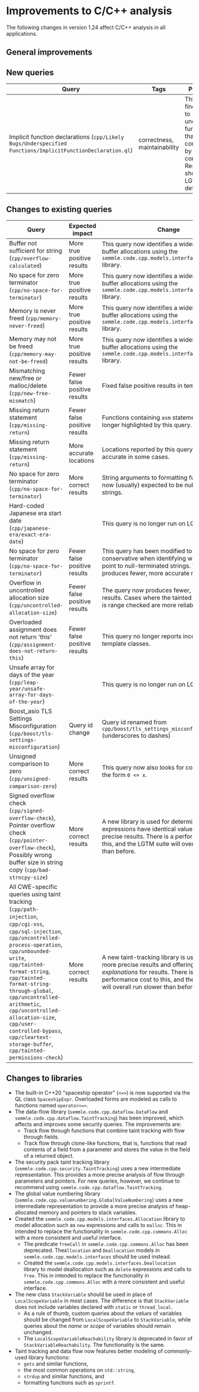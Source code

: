 # Improvements to C/C++ analysis

The following changes in version 1.24 affect C/C++ analysis in all applications.

## General improvements

## New queries

| **Query**                   | **Tags**  | **Purpose**                                                        |
|-----------------------------|-----------|--------------------------------------------------------------------|
| Implicit function declarations (`cpp/Likely Bugs/Underspecified Functions/ImplicitFunctionDeclaration.ql`) | correctness, maintainability | This query finds calls to undeclared functions that are compiled by a C compiler. Results are shown on LGTM by default. |

## Changes to existing queries

| **Query**                  | **Expected impact**    | **Change**                                                       |
|----------------------------|------------------------|------------------------------------------------------------------|
| Buffer not sufficient for string (`cpp/overflow-calculated`) | More true positive results | This query now identifies a wider variety of buffer allocations using the `semmle.code.cpp.models.interfaces.Allocation` library. |
| No space for zero terminator (`cpp/no-space-for-terminator`) | More true positive results | This query now identifies a wider variety of buffer allocations using the `semmle.code.cpp.models.interfaces.Allocation` library. |
| Memory is never freed (`cpp/memory-never-freed`) | More true positive results | This query now identifies a wider variety of buffer allocations using the `semmle.code.cpp.models.interfaces.Allocation` library. |
| Memory may not be freed (`cpp/memory-may-not-be-freed`) | More true positive results | This query now identifies a wider variety of buffer allocations using the `semmle.code.cpp.models.interfaces.Allocation` library. |
| Mismatching new/free or malloc/delete (`cpp/new-free-mismatch`) | Fewer false positive results | Fixed false positive results in template code. |
| Missing return statement (`cpp/missing-return`) | Fewer false positive results | Functions containing `asm` statements are no longer highlighted by this query. |
| Missing return statement (`cpp/missing-return`) | More accurate locations | Locations reported by this query are now more accurate in some cases. |
| No space for zero terminator (`cpp/no-space-for-terminator`) | More correct results | String arguments to formatting functions are now (usually) expected to be null terminated strings. |
| Hard-coded Japanese era start date (`cpp/japanese-era/exact-era-date`) |  | This query is no longer run on LGTM. |
| No space for zero terminator (`cpp/no-space-for-terminator`) | Fewer false positive results | This query has been modified to be more conservative when identifying which pointers point to null-terminated strings.  This approach produces fewer, more accurate results. |
| Overflow in uncontrolled allocation size (`cpp/uncontrolled-allocation-size`) | Fewer false positive results | The query now produces fewer, more accurate results. Cases where the tainted allocation size is range checked are more reliably excluded. |
| Overloaded assignment does not return 'this' (`cpp/assignment-does-not-return-this`) | Fewer false positive results | This query no longer reports incorrect results in template classes. |
| Unsafe array for days of the year (`cpp/leap-year/unsafe-array-for-days-of-the-year`) |  | This query is no longer run on LGTM. |
| Boost\_asio TLS Settings Misconfiguration (`cpp/boost/tls-settings-misconfiguration`) | Query id change | Query id renamed from `cpp/boost/tls_settings_misconfiguration` (underscores to dashes) |
| Unsigned comparison to zero (`cpp/unsigned-comparison-zero`) | More correct results | This query now also looks for comparisons of the form `0 <= x`. |
| Signed overflow check (`cpp/signed-overflow-check`), Pointer overflow check (`cpp/pointer-overflow-check`), Possibly wrong buffer size in string copy (`cpp/bad-strncpy-size`) | More correct results | A new library is used for determining which expressions have identical value, giving more precise results. There is a performance cost to this, and the LGTM suite will overall run slower than before. |
| All CWE-specific queries using taint tracking (`cpp/path-injection`, `cpp/cgi-xss`, `cpp/sql-injection`, `cpp/uncontrolled-process-operation`, `cpp/unbounded-write`, `cpp/tainted-format-string`, `cpp/tainted-format-string-through-global`, `cpp/uncontrolled-arithmetic`, `cpp/uncontrolled-allocation-size`, `cpp/user-controlled-bypass`, `cpp/cleartext-storage-buffer`, `cpp/tainted-permissions-check`) | More correct results | A new taint-tracking library is used, giving more precise results and offering _path explanations_ for results. There is a performance cost to this, and the LGTM suite will overall run slower than before. |


## Changes to libraries

* The built-in C++20 "spaceship operator" (`<=>`) is now supported via the QL
  class `SpaceshipExpr`. Overloaded forms are modeled as calls to functions
  named `operator<=>`.
* The data-flow library (`semmle.code.cpp.dataflow.DataFlow` and
  `semmle.code.cpp.dataflow.TaintTracking`) has been improved, which affects
  and improves some security queries. The improvements are:
  - Track flow through functions that combine taint tracking with flow through fields.
  - Track flow through clone-like functions, that is, functions that read contents of a field from a
    parameter and stores the value in the field of a returned object.
* The security pack taint tracking library
  (`semmle.code.cpp.security.TaintTracking`) uses a new intermediate
  representation. This provides a more precise analysis of flow through
  parameters and pointers. For new queries, however, we continue to recommend
  using `semmle.code.cpp.dataflow.TaintTracking`.
* The global value numbering library
  (`semmle.code.cpp.valuenumbering.GlobalValueNumbering`) uses a new
  intermediate representation to provide a more precise analysis of
  heap-allocated memory and pointers to stack variables.
* Created the `semmle.code.cpp.models.interfaces.Allocation` library to model
  allocation such as `new` expressions and calls to `malloc`. This in intended
  to replace the functionality in `semmle.code.cpp.commons.Alloc` with a more
  consistent and useful interface.
  * The predicate `freeCall` in `semmle.code.cpp.commons.Alloc` has been
    deprecated. The`Allocation` and `Deallocation` models in
    `semmle.code.cpp.models.interfaces` should be used instead.
  * Created the `semmle.code.cpp.models.interfaces.Deallocation` library to
    model deallocation such as `delete` expressions and calls to `free`. This
    in intended to replace the functionality in `semmle.code.cpp.commons.Alloc`
    with a more consistent and useful interface.
* The new class `StackVariable` should be used in place of `LocalScopeVariable`
  in most cases. The difference is that `StackVariable` does not include
  variables declared with `static` or `thread_local`.
  * As a rule of thumb, custom queries about the _values_ of variables should
    be changed from `LocalScopeVariable` to `StackVariable`, while queries
    about the _name or scope_ of variables should remain unchanged.
  * The `LocalScopeVariableReachability` library is deprecated in favor of
    `StackVariableReachability`. The functionality is the same.
* Taint tracking and data flow now features better modeling of commonly-used
  library functions:
  * `gets` and similar functions,
  * the most common operations on `std::string`,
  * `strdup` and similar functions, and
  * formatting functions such as `sprintf`.
